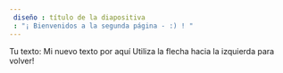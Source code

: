 ```yaml
---
 diseño : título de la diapositiva
 : "¡ Bienvenidos a la segunda página - :) ! "
---
```

Tu texto: Mi nuevo texto por aquí
Utiliza la flecha hacia la izquierda para volver!
